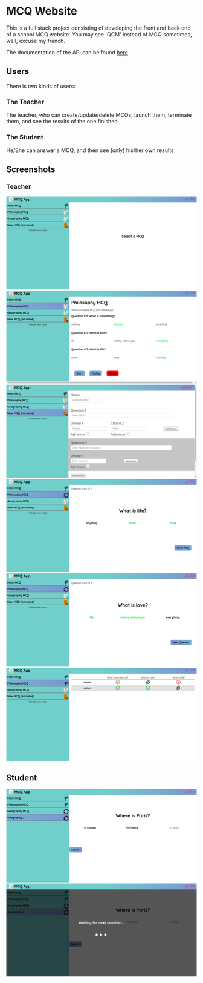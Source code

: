 # MCQ Website

This is a full stack project consisting of developing the front and back end of a school MCQ website.
You may see 'QCM' instead of MCQ sometimes, well, excuse my french.

The documentation of the API can be found [here](https://nelson888.github.io/qcm-app/api/index.html)


## Users
There is two kinds of users:

### The Teacher
The teacher, who can create/update/delete MCQs, launch them, terminate them, and see the results of the one finished

### The Student
He/She can answer a MCQ, and then see (only) his/her own results


## Screenshots

### Teacher

![screen 1](https://raw.githubusercontent.com/nelson888/qcm-app/master/screenshots/screen1.png)
![screen 2](https://raw.githubusercontent.com/nelson888/qcm-app/master/screenshots/screen2.png)
![screen 3](https://raw.githubusercontent.com/nelson888/qcm-app/master/screenshots/screen3.png)
![screen 4](https://raw.githubusercontent.com/nelson888/qcm-app/master/screenshots/screen4.png)
![screen 5](https://raw.githubusercontent.com/nelson888/qcm-app/master/screenshots/screen5.png)
![screen 6](https://raw.githubusercontent.com/nelson888/qcm-app/master/screenshots/screen6.png)

## Student

![screen 7](https://raw.githubusercontent.com/nelson888/qcm-app/master/screenshots/screen7.png)
![screen 8](https://raw.githubusercontent.com/nelson888/qcm-app/master/screenshots/screen8.png)

